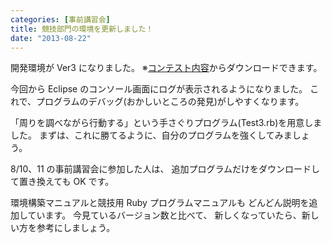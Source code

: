```yaml
---
categories: [事前講習会]
title: 競技部門の環境を更新しました！
date: "2013-08-22"
---
```


開発環境が Ver3 になりました。
※<a href="http://procon.kushi.ro/contest" title="コンテスト内容" target="_blank">コンテスト内容</a>からダウンロードできます。

今回から Eclipse のコンソール画面にログが表示されるようになりました。
これで、プログラムのデバッグ(おかしいところの発見)がしやすくなります。

「周りを調べながら行動する」という手さぐりプログラム(Test3.rb)を用意しました。
まずは、これに勝てるように、自分のプログラムを強くしてみましょう。

8/10、11 の事前講習会に参加した人は、
追加プログラムだけをダウンロードして置き換えても OK です。

環境構築マニュアルと競技用 Ruby プログラムマニュアルも
どんどん説明を追加しています。
今見ているバージョン数と比べて、
新しくなっていたら、新しい方を参考にしましょう。
